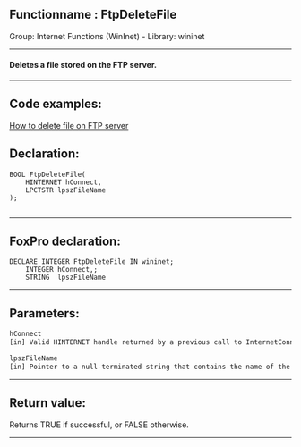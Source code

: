 <link rel="stylesheet" type="text/css" href="../../css/win32api.css">  
<link rel="stylesheet" href="https://cdnjs.cloudflare.com/ajax/libs/font-awesome/4.7.0/css/font-awesome.min.css">

## Functionname : FtpDeleteFile
Group: Internet Functions (WinInet) - Library: wininet    
***  


#### Deletes a file stored on the FTP server.
***  


## Code examples:
[How to delete file on FTP server](../../samples/sample_071.md)  

## Declaration:
```foxpro  
BOOL FtpDeleteFile(
    HINTERNET hConnect,
    LPCTSTR lpszFileName
);
  
```  
***  


## FoxPro declaration:
```foxpro  
DECLARE INTEGER FtpDeleteFile IN wininet;
   	INTEGER hConnect,;
   	STRING  lpszFileName  
```  
***  


## Parameters:
```txt  
hConnect
[in] Valid HINTERNET handle returned by a previous call to InternetConnect using INTERNET_SERVICE_FTP.

lpszFileName
[in] Pointer to a null-terminated string that contains the name of the file to delete on the remote system.  
```  
***  


## Return value:
Returns TRUE if successful, or FALSE otherwise.  
***  

